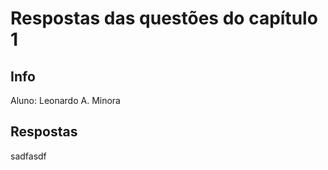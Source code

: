 # Respostas das questões do capítulo 1

## Info

Aluno: Leonardo A. Minora

## Respostas


sadfasdf

